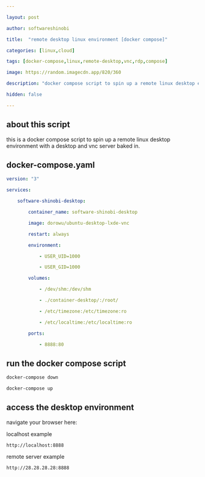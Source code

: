 ```yaml
---

layout: post

author: softwareshinobi

title:  "remote desktop linux environment [docker compose]"

categories: [linux,cloud]

tags: [docker-compose,linux,remote-desktop,vnc,rdp,compose]

image: https://random.imagecdn.app/820/360

description: "docker compose script to spin up a remote linux desktop environment with a desktop and vnc server baked in."

hidden: false

---
```


## about this script

this is a docker compose script to spin up a remote linux desktop environment with a desktop and vnc server baked in.

## docker-compose.yaml

```yaml
version: "3"

services:

    software-shinobi-desktop:

        container_name: software-shinobi-desktop

        image: dorowu/ubuntu-desktop-lxde-vnc

        restart: always

        environment:

            - USER_UID=1000

            - USER_GID=1000

        volumes:

            - /dev/shm:/dev/shm

            - ./container-desktop/:/root/

            - /etc/timezone:/etc/timezone:ro

            - /etc/localtime:/etc/localtime:ro

        ports:

            - 8888:80
```

## run the docker compose script

```bash
docker-compose down

docker-compose up
```

## access the desktop environment

navigate your browser here:

localhost example

```
http://localhost:8888
```

remote server example

```
http://28.28.28.28:8888
```
